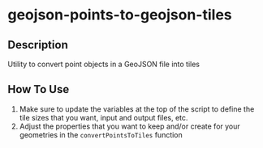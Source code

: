 geojson-points-to-geojson-tiles
===

## Description

Utility to convert point objects in a GeoJSON file into tiles

## How To Use

1. Make sure to update the variables at the top of the script to define the tile sizes that you want, input and output files, etc.
2. Adjust the properties that you want to keep and/or create for your geometries in the `convertPointsToTiles` function